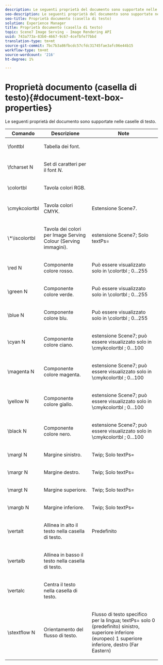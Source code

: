 ```yaml
---
description: Le seguenti proprietà del documento sono supportate nelle caselle di testo.
seo-description: Le seguenti proprietà del documento sono supportate nelle caselle di testo.
seo-title: Proprietà documento (casella di testo)
solution: Experience Manager
title: Proprietà documento (casella di testo)
topic: Scene7 Image Serving - Image Rendering API
uuid: 743a773a-83b0-4667-9c67-4cefbfe77bbd
translation-type: tm+mt
source-git-commit: 7bc7b3a86fbcdc57cfdc31745fae3afc06e44b15
workflow-type: tm+mt
source-wordcount: '216'
ht-degree: 1%

---
```



# Proprietà documento (casella di testo){#document-text-box-properties}

Le seguenti proprietà del documento sono supportate nelle caselle di testo.

<table id="table_8E1DF8E6BD894D7A9ACFC839918E2315"> 
 <thead> 
  <tr> 
   <th class="entry"> <b>Comando</b> </th> 
   <th class="entry"> <b>Descrizione</b> </th> 
   <th class="entry"> <b>Note</b> </th> 
  </tr> 
 </thead>
 <tbody> 
  <tr> 
   <td> <span class="codeph"> \fonttbl  </span> </td> 
   <td> <p>Tabella dei font. </p> </td> 
   <td> <p> </p> </td> 
  </tr> 
  <tr> 
   <td> <span class="codeph"> \fcharset  <span class="varname"> N  </span> </span> </td> 
   <td> <p>Set di caratteri per il font <i>N</i>. </p> </td> 
   <td> <p> </p> </td> 
  </tr> 
  <tr> 
   <td> <span class="codeph"> \colortbl  </span> </td> 
   <td> <p>Tavola colori RGB. </p> </td> 
   <td> <p> </p> </td> 
  </tr> 
  <tr> 
   <td> <span class="codeph"> \cmykcolortbl  </span> </td> 
   <td> <p>Tavola colori CMYK. </p> </td> 
   <td> <p>Estensione Scene7. </p> </td> 
  </tr> 
  <tr> 
   <td> <span class="codeph"> \*\iscolortbl  </span> </td> 
   <td> <p>Tavola dei colori per Image Serving Colour (Serving immagini). </p> </td> 
   <td> <p>estensione Scene7; Solo <span class="codeph"> textPs= </span> </p> </td> 
  </tr> 
  <tr> 
   <td> <span class="codeph"> \red  <span class="varname"> N  </span> </span> </td> 
   <td> <p>Componente colore rosso. </p> </td> 
   <td> <p>Può essere visualizzato solo in <span class="codeph"> \colortbl </span>; 0...255 </p> </td> 
  </tr> 
  <tr> 
   <td> <span class="codeph"> \green  <span class="varname"> N  </span> </span> </td> 
   <td> <p>Componente colore verde. </p> </td> 
   <td> <p>Può essere visualizzato solo in <span class="codeph"> \colortbl </span>; 0...255 </p> </td> 
  </tr> 
  <tr> 
   <td> <span class="codeph"> \blue  <span class="varname"> N  </span> </span> </td> 
   <td> <p>Componente colore blu. </p> </td> 
   <td> <p>Può essere visualizzato solo in <span class="codeph"> \colortbl </span>; 0...255 </p> </td> 
  </tr> 
  <tr> 
   <td> <span class="codeph"> \cyan  <span class="varname"> N  </span> </span> </td> 
   <td> <p>Componente colore ciano. </p> </td> 
   <td> <p>estensione Scene7; può essere visualizzato solo in <span class="codeph"> \cmykcolortbl </span>; 0...100 </p> </td> 
  </tr> 
  <tr> 
   <td> <span class="codeph"> \magenta  <span class="varname"> N  </span> </span> </td> 
   <td> <p>Componente colore magenta. </p> </td> 
   <td> <p>estensione Scene7; può essere visualizzato solo in <span class="codeph"> \cmykcolortbl </span>; 0...100 </p> </td> 
  </tr> 
  <tr> 
   <td> <span class="codeph"> \yellow  <span class="varname"> N  </span> </span> </td> 
   <td> <p>Componente colore giallo. </p> </td> 
   <td> <p>estensione Scene7; può essere visualizzato solo in <span class="codeph"> \cmykcolortbl </span>; 0...100 </p> </td> 
  </tr> 
  <tr> 
   <td> <span class="codeph"> \black  <span class="varname"> N  </span> </span> </td> 
   <td> <p>Componente colore nero. </p> </td> 
   <td> <p>estensione Scene7; può essere visualizzato solo in <span class="codeph"> \cmykcolortbl </span>; 0...100 </p> </td> 
  </tr> 
  <tr> 
   <td> <span class="codeph"> \margl  <span class="varname"> N  </span> </span> </td> 
   <td> <p>Margine sinistro. </p> </td> 
   <td> <p>Twip; Solo <span class="codeph"> textPs= </span> </p> </td> 
  </tr> 
  <tr> 
   <td> <span class="codeph"> \margr  <span class="varname"> N  </span> </span> </td> 
   <td> <p>Margine destro. </p> </td> 
   <td> <p>Twip; Solo <span class="codeph"> textPs= </span> </p> </td> 
  </tr> 
  <tr> 
   <td> <span class="codeph"> \margt  <span class="varname"> N  </span> </span> </td> 
   <td> <p>Margine superiore. </p> </td> 
   <td> <p>Twip; Solo <span class="codeph"> textPs= </span> </p> </td> 
  </tr> 
  <tr> 
   <td> <span class="codeph"> \margb  <span class="varname"> N  </span> </span> </td> 
   <td> <p>Margine inferiore. </p> </td> 
   <td> <p>Twip; Solo <span class="codeph"> textPs= </span> </p> </td> 
  </tr> 
  <tr> 
   <td> <span class="codeph"> \vertalt  </span> </td> 
   <td> <p>Allinea in alto il testo nella casella di testo. </p> </td> 
   <td> <p>Predefinito </p> </td> 
  </tr> 
  <tr> 
   <td> <span class="codeph"> \vertalb  </span> </td> 
   <td> <p>Allinea in basso il testo nella casella di testo. </p> </td> 
   <td> <p> </p> </td> 
  </tr> 
  <tr> 
   <td> <span class="codeph"> \vertalc  </span> </td> 
   <td> <p>Centra il testo nella casella di testo. </p> </td> 
   <td> <p> </p> </td> 
  </tr> 
  <tr> 
   <td> <span class="codeph"> \stextflow  <span class="varname"> N  </span> </span> </td> 
   <td> <p>Orientamento del flusso di testo. </p> </td> 
   <td> <p>Flusso di testo specifico per la lingua; <span class="codeph"> textPs= </span> solo 0 (predefinito) sinistro, superiore inferiore (europeo) 1 superiore inferiore, destro (Far Eastern) </p> </td> 
  </tr> 
 </tbody> 
</table>

